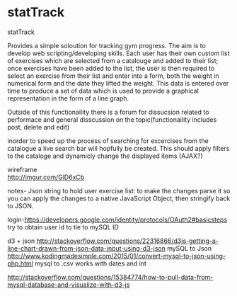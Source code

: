 # statTrack

statTrack

Provides a simple soloution for tracking gym progress. The aim is to develop web scripting/developing skills.
Each user has their own custom list of exercises which are selected from a catalouge and added to their list; once exercises have been added to the list, the user is then required to select an exercise from their list and enter into a form, both the weight in numerical form and the date they lifted the weight. This data is entered over time to produce a set of data which is used to provide a graphical representation in the form of a line graph. 

Outside of this functionaility there is a forum for dissucsion related to performace and general  disscussion on the topic(functionaility includes post, delete and edit)  

inorder to  speed  up  the  process of searching for excercises from the catalogue a live  search bar will hopfully be created. This should apply filters to the cataloge and dynamicly change the displayed items (AJAX?) 

wireframe  
http://imgur.com/GlD6xCb

notes-
Json string to hold user exercise list: to make the changes parse it so you can apply the changes to a native JavaScript Object, then stringify back to JSON.

login-https://developers.google.com/identity/protocols/OAuth2#basicsteps try to obtain user id to tie to mySQL ID

d3 + json http://stackoverflow.com/questions/22316866/d3js-getting-a-line-chart-drawn-from-json-data-input-using-d3-json
mySQL   to  Json http://www.kodingmadesimple.com/2015/01/convert-mysql-to-json-using-php.html
mysql to .csv works with dates and int

http://stackoverflow.com/questions/15384774/how-to-pull-data-from-mysql-database-and-visualize-with-d3-js
